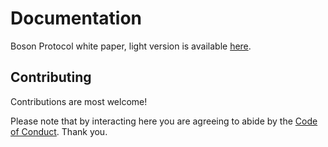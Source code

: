 # Documentation

Boson Protocol white paper, light version is available [here](boson_protocol-white_paper-light.pdf).

## Contributing

Contributions are most welcome!

Please note that by interacting here you are agreeing to abide by the [Code of Conduct](CODE_OF_CONDUCT.md). Thank you.

